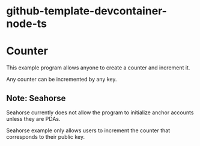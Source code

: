 # github-template-devcontainer-node-ts


# Counter

This example program allows anyone to create a counter and increment it.

Any counter can be incremented by any key.

## Note: Seahorse

Seahorse currently does not allow the program to initialize anchor 
accounts unless they are PDAs. 

Seahorse example only allows users to increment the counter that corresponds to their public key.


